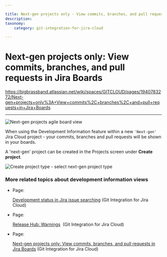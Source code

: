 ```yaml
---

title: Next-gen projects only - View commits, branches, and pull requests in Jira Boards
description:
taxonomy:
    category: git-integration-for-jira-cloud

---
```


# Next-gen projects only: View commits, branches, and pull requests in Jira Boards

<https://bigbrassband.atlassian.net/wiki/spaces/GITCLOUD/pages/1940783272/Next-gen+projects+only%3A+View+commits%2C+branches%2C+and+pull+requests+in+Jira+Boards>

* * *

![Next-gen projects agile board view](https://bigbrassband.atlassian.net/wiki/download/attachments/1940783272/next-gen-board-demo.png%3Fversion=1&modificationDate=1561736182799&cacheVersion=1&api=v2&width=658&height=250?version=1&modificationDate=1631349336206&cacheVersion=1&api=v2)

When using the Development Information feature within a new `'Next-gen'` Jira Cloud project - your commits, branches and pull requests will be shown in your boards.

A 'next-gen' project can be created in the Projects screen under **Create project**.

![Create project type - select next-gen project type](https://bigbrassband.atlassian.net/wiki/download/thumbnails/1940783272/create-next-gen-project.png%3Fversion=1&modificationDate=1561736330729&cacheVersion=1&api=v2&width=347&height=250?version=1&modificationDate=1631349336224&cacheVersion=1&api=v2&width=340&height=244)

### More related topics about development information views

*   Page:
    
    [Development status in Jira issue searching](/wiki/spaces/GITCLOUD/pages/1940914287/Development+status+in+Jira+issue+searching) (Git Integration for Jira Cloud)
    
*   Page:
    
    [Release Hub: Warnings](/wiki/spaces/GITCLOUD/pages/1941373081)  (Git Integration for Jira Cloud)
    
*   Page:
    
    [Next-gen projects only: View commits, branches, and pull requests in Jira Boards](/wiki/spaces/GITCLOUD/pages/1940783272/Next-gen+projects+only%3A+View+commits%2C+branches%2C+and+pull+requests+in+Jira+Boards) (Git Integration for Jira Cloud)
